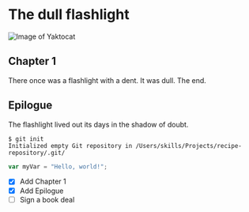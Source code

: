 # The dull flashlight

![Image of Yaktocat](https://octodex.github.com/images/yaktocat.png)

## Chapter 1
There once was a flashlight with a dent. It was dull. The end.

## Epilogue
The flashlight lived out its days in the shadow of doubt.

```
$ git init
Initialized empty Git repository in /Users/skills/Projects/recipe-repository/.git/
```

``` javascript
var myVar = "Hello, world!";
```

- [x] Add Chapter 1
- [x] Add Epilogue
- [ ] Sign a book deal
